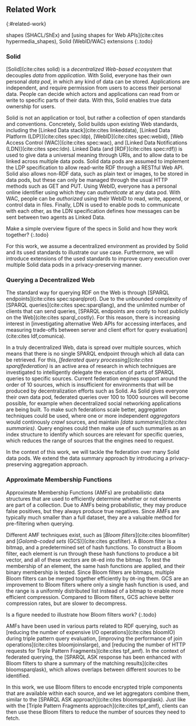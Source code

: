 ## Related Work
{:#related-work}

shapes (SHACL/ShEx) and [using shapes for Web APIs](cite:cites hypermedia_shapes), Solid (WebID/WAC) extensions
{:.todo}

### Solid

[Solid](cite:cites solid) is a _decentralized Web-based ecosystem_ that decouples _data_ from _application_.
With Solid, everyone has their own personal _data pod_, in which any kind of data can be stored.
Applications are independent, and require permission from users to access their personal data.
People can decide which actors and applications can read from or write to specific parts of their data.
With this, Solid enables true data ownership for users.

Solid is not an application or tool, but rather a collection of open standards and conventions.
Concretely, Solid builds upon existing Web standards, including the [Linked Data stack](cite:cites linkeddata),
[Linked Data Platform (LDP)](cite:cites spec:ldp), [WebID](cite:cites spec:webid), [Web Access Control (WAC)](cite:cites spec:wac),
and [Linked Data Notifications (LDN)](cite:cites spec:ldn).
Linked Data (and [RDF](cite:cites spec:rdf)) is used to give data a universal meaning through URIs,
and to allow data to be linked across multiple data pods.
Solid data pods are assumed to implement the LDP specification to allow read-write RDF through a RESTful Web API.
Solid also allows non-RDF data, such as plain text or images, to be stored in data pods,
but these can only be managed through the usual HTTP methods such as GET and PUT.
Using WebID, everyone has a personal online identifier using which they can _authenticate_ at any data pod.
With WAC, people can be _authorized_ using their WebID to read, write, append, or control data in files.
Finally, LDN is used to enable pods to communicate with each other,
as the LDN specification defines how messages can be sent between two agents as Linked Data.

Make a simple overview figure of the specs in Solid and how they work together?
{:.todo}

For this work, we assume a decentralized environment as provided by Solid and its used standards
to illustrate our use case.
Furthermore, we will introduce extensions of the used standards to improve query execution
over multiple Solid data pods in a privacy-preserving manner.

### Querying a Decentralized Web

The standard way for querying RDF on the Web is through [SPARQL endpoints](cite:cites spec:sparqlprot).
Due to the unbounded complexity of [SPARQL queries](cite:cites spec:sparqllang),
and the unlimited number of clients that can send queries,
[SPARQL endpoints are costly to host publicly on the Web](cite:cites sparql_costly).
For this reason, there is increasing interest in
[investigating alternative Web APIs for accessing interfaces, and measuring trade-offs between server and client effort for query evaluation](cite:cites ldf,comunica).

In a truly decentralized Web, data is spread over multiple sources,
which means that there is no single SPARQL endpoint through which all data can be retrieved.
For this, _[federated query processing](cite:cites sparqlfederation)_ is an active area of research
in which techniques are investigated to intelligently delegate the execution of parts of SPARQL queries to specific sources.
Current federation engines support around the order of 10 sources,
which is insufficient for environments that will be produced by decentralization efforts such as Solid.
As Solid gives everyone their own data pod, federated queries over 100 to 1000 sources will become possible,
for example when decentralized social networking applications are being built.
To make such federations scale better, aggregation techniques could be used,
where one or more independent _aggregators_ would continously _crawl_ sources,
and maintain _[data summaries](cite:cites summaries)_.
Query engines could then make use of such summaries as an index structure to identify
which sources are relevant for specific queries,
which reduces the range of sources that the engines need to request.

In the context of this work, we will tackle the federation over many Solid data pods.
We extend the data summary approach by introducing a privacy-preserving aggregation approach.

### Approximate Membership Functions

Approximate Membership Functions (AMFs) are probabilistic data structures
that are used to efficiently determine whether or not elements are part of a collection.
Due to AMFs being probabilistic, they may produce false positives, but they always produce true negatives.
Since AMFs are typically much smaller than a full dataset,
they are a valuable method for pre-filtering when querying.

Different AMF techniques exist, such as [_Bloom filters_](cite:cites bloomfilter) and [_Golomb-coded sets_ (GCS)](cite:cites gcsfilter).
A Bloom filter is a bitmap, and a predetermined set of hash functions.
To construct a Bloom filter, each element is run through these hash functions to produce a bit vector,
and all of these vectors are `OR`-ed into the bitmap.
To test the membership of an element, the same hash functions are applied, and their binary membership is tested.
Since Bloom filters are bitmaps, multiple Bloom filters can be merged together efficiently by `OR`-ing them.
GCS are an improvement to Bloom filters where only a single hash function is used,
and the range is a uniformly distributed list instead of a bitmap to enable more efficient compression.
Compared to Bloom filters, GCS achieve better compression rates, but are slower to decompress.

Is a figure needed to illustrate how Bloom filters work?
{:.todo}

AMFs have been used in various parts related to RDF querying,
such as [reducing the number of expensive I/O operations](cite:cites bloomIO) during triple pattern query evaluation,
[improving the performance of join operations](cite:cites bloomjoinslarge),
and [reducing the number of HTTP requests for Triple Pattern Fragments](cite:cites tpf_amf).
In the context of federated querying, the [SPARQL ASK response has been enhanced with Bloom filters to share a summary of the matching results](cite:cites bloomsparqlask), which allows overlaps between different sources to be identified.

In this work, we use Bloom filters to encode encrypted triple components that are available within each source,
and we let aggregators combine them, similar to the [SPARQL ASK approach](cite:cites bloomsparqlask).
Just like with the [Triple Pattern Fragments approach](cite:cites tpf_amf),
clients can then use these Bloom filters to reduce the number of sources they need to fetch.
